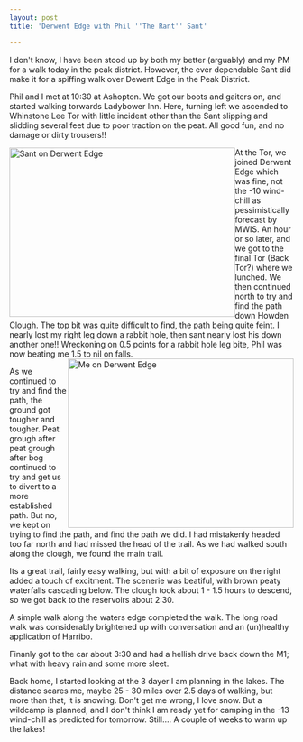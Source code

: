 ```yaml
---
layout: post
title: 'Derwent Edge with Phil ''The Rant'' Sant'

---
```


I don't know, I have been stood up by both my better (arguably) and my PM for a walk today in the peak district. However, the ever dependable Sant did make it for a spiffing walk over Dewent Edge in the Peak District.

Phil and I met at 10:30 at Ashopton. We got our boots and gaiters on, and started walking torwards Ladybower Inn. Here, turning left we ascended to Whinstone Lee Tor with little incident other than the Sant slipping and slidding several feet due to poor traction on the peat. All good fun, and no damage or dirty trousers!!

<img src='http://paulspencerwilliams.me.uk/walkingwithwilliams/wp-content/uploads/2008/11/img_1936.jpg' alt='Sant on Derwent Edge' style="height:300px;width:400px;float:left;" />At the Tor, we joined Derwent Edge which was fine, not the -10 wind-chill as pessimistically forecast by MWIS. An hour or so later, and we got to the final Tor (Back Tor?) where we lunched. We then continued north to try and find the path down Howden Clough. The top bit was quite difficult to find, the path being quite feint. I nearly lost my right leg down a rabbit hole, then sant nearly lost his down another one!! Wreckoning on 0.5 points for a rabbit hole leg bite, Phil was now beating me 1.5 to nil on falls. <img src='http://paulspencerwilliams.me.uk/walkingwithwilliams/wp-content/uploads/2008/11/img_1937.jpg' alt='Me on Derwent Edge' style="height:300px;width:400px;float:right;" />

As we continued to try and find the path, the ground got tougher and tougher. Peat grough after peat grough after bog continued to try and get us to divert to a more established path. But no, we kept on trying to find the path, and find the path we did. I had mistakenly headed too far north and had missed the head of the trail. As we had walked south along the clough, we found the main trail.

Its a great trail, fairly easy walking, but with a bit of exposure on the right added a touch of excitment. The scenerie was beatiful, with brown peaty waterfalls cascading below. The clough took about 1 - 1.5 hours to descend, so we got back to the reservoirs about 2:30.

A simple walk along the waters edge completed the walk. The long road walk was considerably brightened up with conversation and an (un)healthy application of Harribo.

Finanly got to the car about 3:30 and had a hellish drive back down the M1; what with heavy rain and some more sleet.

Back home, I started looking at the 3 dayer I am planning in the lakes. The distance scares me, maybe 25 - 30 miles over 2.5 days of walking, but more than that, it is snowing. Don't get me wrong, I love snow. But a wildcamp is planned, and I don't think I am ready yet for camping in the -13 wind-chill as predicted for tomorrow. Still.... A couple of weeks to warm up the lakes!
